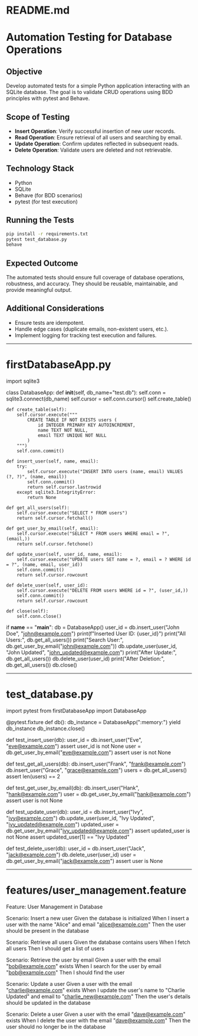 # README.md
# Automation Testing for Database Operations

## Objective
Develop automated tests for a simple Python application interacting with an SQLite database. The goal is to validate CRUD operations using BDD principles with pytest and Behave.

## Scope of Testing
- **Insert Operation**: Verify successful insertion of new user records.
- **Read Operation**: Ensure retrieval of all users and searching by email.
- **Update Operation**: Confirm updates reflected in subsequent reads.
- **Delete Operation**: Validate users are deleted and not retrievable.

## Technology Stack
- Python
- SQLite
- Behave (for BDD scenarios)
- pytest (for test execution)

## Running the Tests
```sh
pip install -r requirements.txt
pytest test_database.py
behave
```

## Expected Outcome
The automated tests should ensure full coverage of database operations, robustness, and accuracy. They should be reusable, maintainable, and provide meaningful output.

## Additional Considerations
- Ensure tests are idempotent.
- Handle edge cases (duplicate emails, non-existent users, etc.).
- Implement logging for tracking test execution and failures.
---------------------------------------------------------------------------------------------

# firstDatabaseApp.py
import sqlite3

class DatabaseApp:
    def __init__(self, db_name="test.db"):
        self.conn = sqlite3.connect(db_name)
        self.cursor = self.conn.cursor()
        self.create_table()

    def create_table(self):
        self.cursor.execute("""
            CREATE TABLE IF NOT EXISTS users (
                id INTEGER PRIMARY KEY AUTOINCREMENT,
                name TEXT NOT NULL,
                email TEXT UNIQUE NOT NULL
            )
        """)
        self.conn.commit()

    def insert_user(self, name, email):
        try:
            self.cursor.execute("INSERT INTO users (name, email) VALUES (?, ?)", (name, email))
            self.conn.commit()
            return self.cursor.lastrowid
        except sqlite3.IntegrityError:
            return None

    def get_all_users(self):
        self.cursor.execute("SELECT * FROM users")
        return self.cursor.fetchall()

    def get_user_by_email(self, email):
        self.cursor.execute("SELECT * FROM users WHERE email = ?", (email,))
        return self.cursor.fetchone()

    def update_user(self, user_id, name, email):
        self.cursor.execute("UPDATE users SET name = ?, email = ? WHERE id = ?", (name, email, user_id))
        self.conn.commit()
        return self.cursor.rowcount

    def delete_user(self, user_id):
        self.cursor.execute("DELETE FROM users WHERE id = ?", (user_id,))
        self.conn.commit()
        return self.cursor.rowcount

    def close(self):
        self.conn.close()

if __name__ == "__main__":
    db = DatabaseApp()
    user_id = db.insert_user("John Doe", "john@example.com")
    print(f"Inserted User ID: {user_id}")
    print("All Users:", db.get_all_users())
    print("Search User:", db.get_user_by_email("john@example.com"))
    db.update_user(user_id, "John Updated", "john_updated@example.com")
    print("After Update:", db.get_all_users())
    db.delete_user(user_id)
    print("After Deletion:", db.get_all_users())
    db.close()

-------------------------------------------------------------------------------------------------------------
# test_database.py
import pytest
from firstDatabaseApp import DatabaseApp

@pytest.fixture
def db():
    db_instance = DatabaseApp(":memory:")
    yield db_instance
    db_instance.close()

def test_insert_user(db):
    user_id = db.insert_user("Eve", "eve@example.com")
    assert user_id is not None
    user = db.get_user_by_email("eve@example.com")
    assert user is not None

def test_get_all_users(db):
    db.insert_user("Frank", "frank@example.com")
    db.insert_user("Grace", "grace@example.com")
    users = db.get_all_users()
    assert len(users) == 2

def test_get_user_by_email(db):
    db.insert_user("Hank", "hank@example.com")
    user = db.get_user_by_email("hank@example.com")
    assert user is not None

def test_update_user(db):
    user_id = db.insert_user("Ivy", "ivy@example.com")
    db.update_user(user_id, "Ivy Updated", "ivy_updated@example.com")
    updated_user = db.get_user_by_email("ivy_updated@example.com")
    assert updated_user is not None
    assert updated_user[1] == "Ivy Updated"

def test_delete_user(db):
    user_id = db.insert_user("Jack", "jack@example.com")
    db.delete_user(user_id)
    user = db.get_user_by_email("jack@example.com")
    assert user is None

------------------------------------------------------------------------------------------------------------------------------
# features/user_management.feature
Feature: User Management in Database

Scenario: Insert a new user
  Given the database is initialized
  When I insert a user with the name "Alice" and email "alice@example.com"
  Then the user should be present in the database

Scenario: Retrieve all users
  Given the database contains users
  When I fetch all users
  Then I should get a list of users

Scenario: Retrieve the user by email
  Given a user with the email "bob@example.com" exists
  When I search for the user by email "bob@example.com"
  Then I should find the user

Scenario: Update a user
  Given a user with the email "charlie@example.com" exists
  When I update the user's name to "Charlie Updated" and email to "charlie_new@example.com"
  Then the user's details should be updated in the database

Scenario: Delete a user
  Given a user with the email "dave@example.com" exists
  When I delete the user with the email "dave@example.com"
  Then the user should no longer be in the database


